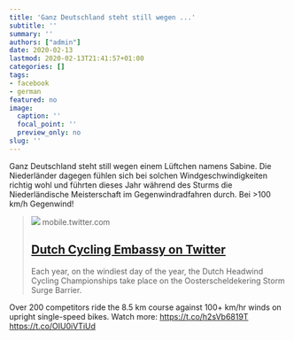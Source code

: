 ```yaml
---
title: 'Ganz Deutschland steht still wegen ...'
subtitle: ''
summary: ''
authors: ["admin"]
date: 2020-02-13
lastmod: 2020-02-13T21:41:57+01:00
categories: []
tags:
- facebook
- german
featured: no
image:
  caption: ''
  focal_point: ''
  preview_only: no
slug: ''
---
```

Ganz Deutschland steht still wegen einem Lüftchen namens Sabine. Die Niederländer dagegen fühlen sich bei solchen Windgeschwindigkeiten richtig wohl und führten dieses Jahr während des Sturms die Niederländische Meisterschaft im Gegenwindradfahren durch. Bei >100 km/h Gegenwind!
> [![](https://pbs.twimg.com/profile_images/3713275919/8c283855418c790c3afe9ef50f2c7275_normal.png)](https://mobile.twitter.com/cycling_embassy/status/1218080574059024384)
> mobile.twitter.com
> ## [Dutch Cycling Embassy on Twitter](https://mobile.twitter.com/cycling_embassy/status/1218080574059024384)
>
>Each year, on the windiest day of the year, the Dutch Headwind Cycling Championships take place on the Oosterscheldekering Storm Surge Barrier.

Over 200 competitors ride the 8.5 km course against 100+ km/hr winds on upright single-speed bikes. Watch more: https://t.co/h2sVb6819T https://t.co/OIU0iVTiUd


